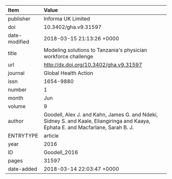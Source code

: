 | Item          | Value                                                                                                                             |
|:--------------|:----------------------------------------------------------------------------------------------------------------------------------|
| publisher     | Informa UK Limited                                                                                                                |
| doi           | 10.3402/gha.v9.31597                                                                                                              |
| date-modified | 2018-03-15 21:13:26 +0000                                                                                                         |
| title         | Modeling solutions to Tanzania's physician workforce challenge                                                                    |
| url           | http://dx.doi.org/10.3402/gha.v9.31597                                                                                            |
| journal       | Global Health Action                                                                                                              |
| issn          | 1654-9880                                                                                                                         |
| number        | 1                                                                                                                                 |
| month         | Jun                                                                                                                               |
| volume        | 9                                                                                                                                 |
| author        | Goodell, Alex J. and Kahn, James G. and Ndeki, Sidney S. and Kaale, Eliangiringa and Kaaya, Ephata E. and Macfarlane, Sarah B. J. |
| ENTRYTYPE     | article                                                                                                                           |
| year          | 2016                                                                                                                              |
| ID            | Goodell_2016                                                                                                                      |
| pages         | 31597                                                                                                                             |
| date-added    | 2018-03-14 22:03:47 +0000                                                                                                         |